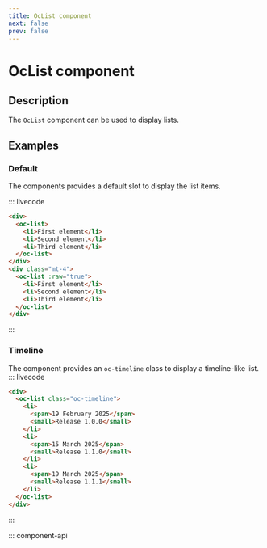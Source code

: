```yaml
---
title: OcList component
next: false
prev: false
---
```


# OcList component

## Description

The `OcList` component can be used to display lists.

## Examples

### Default

The components provides a default slot to display the list items.

::: livecode

```html
<div>
  <oc-list>
    <li>First element</li>
    <li>Second element</li>
    <li>Third element</li>
  </oc-list>
</div>
<div class="mt-4">
  <oc-list :raw="true">
    <li>First element</li>
    <li>Second element</li>
    <li>Third element</li>
  </oc-list>
</div>
```

:::

### Timeline

The component provides an `oc-timeline` class to display a timeline-like list.
::: livecode

```html
<div>
  <oc-list class="oc-timeline">
    <li>
      <span>19 February 2025</span>
      <small>Release 1.0.0</small>
    </li>
    <li>
      <span>15 March 2025</span>
      <small>Release 1.1.0</small>
    </li>
    <li>
      <span>19 March 2025</span>
      <small>Release 1.1.1</small>
    </li>
  </oc-list>
</div>
```

:::

::: component-api
